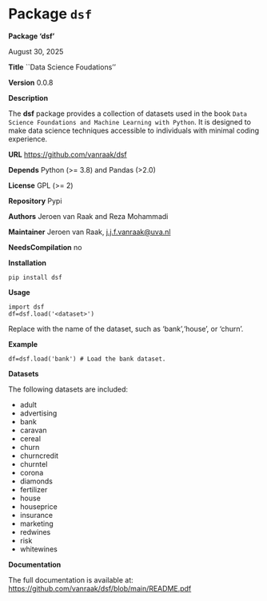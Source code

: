 # Package `dsf`


**Package ‘dsf’**

August 30, 2025

**Title** \`\`Data Science Foudations’’

**Version** 0.0.8

**Description**

The **dsf** package provides a collection of datasets used in the book `Data Science Foundations and Machine Learning with Python`. It is designed to make data science techniques accessible to individuals with minimal coding experience.

**URL** <https://github.com/vanraak/dsf>

**Depends** Python (\>= 3.8) and Pandas (\>2.0)

**License** GPL (\>= 2)

**Repository** Pypi

**Authors** Jeroen van Raak and Reza Mohammadi

**Maintainer** Jeroen van Raak, <j.j.f.vanraak@uva.nl>

**NeedsCompilation** no

**Installation**

    pip install dsf

**Usage**

    import dsf
    df=dsf.load('<dataset>')

Replace <dataset> with the name of the dataset, such as ‘bank’,‘house’, or ‘churn’.

**Example**

    df=dsf.load('bank') # Load the bank dataset.

**Datasets**

The following datasets are included:

- adult
- advertising
- bank
- caravan
- cereal
- churn
- churncredit
- churntel
- corona
- diamonds
- fertilizer
- house
- houseprice
- insurance
- marketing
- redwines
- risk
- whitewines

**Documentation**

The full documentation is available at:
<https://github.com/vanraak/dsf/blob/main/README.pdf>
